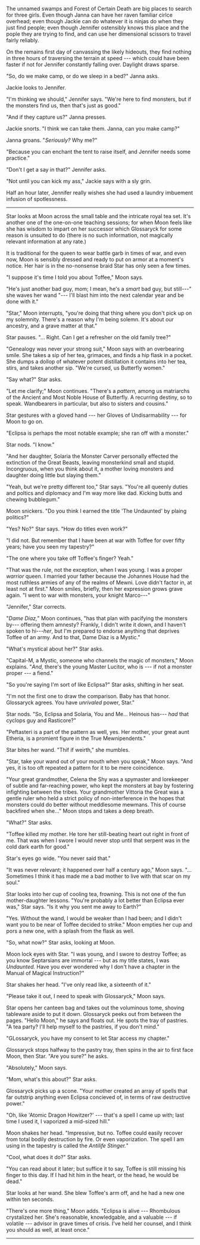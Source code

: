 The unnamed swamps and Forest of Certain Death are big places to search for three girls.
Even though Janna can have her raven familiar cirlce overhead; even though Jackie can do whatever
it is ninjas do when they just find people; even though Jennifer ostensibly knows this place and
the pople they are trying to find, and can use her dimensional scissors to travel fairly reliably.

On the remains first day of canvassing the likely hideouts, they find nothing in three hours
of traversing the terrain at speed --- which could have been faster if not for Jennifer constantly
falling over. Daylight draws sparse.

"So, do we make camp, or do we sleep in a bed?" Janna asks.

Jackie looks to Jennifer.

"I'm thinking we should," Jennifer says. "We're here to find monsters, but if the monsters
find us, then that's just as good."

"And if they capture us?" Janna presses.

Jackie snorts. "I think we can take them. Janna, can you make camp?"

Janna groans. "_Seriously?_ Why me?"

"Because you can enchant the tent to raise itself, and Jennifer needs some practice."

"Don't I get a say in that?" Jennifer asks.

"Not until you can kick my ass," Jackie says with a sly grin.

Half an hour later, Jennifer really wishes she had used a laundry imbuement
infusion of spotlessness.

----

Star looks at Moon across the small table and the intricate royal tea set. It's another one
of the one-on-one teaching sessions; for when Moon feels like she has wisdom to impart on her
successor which Glossaryck for some reason is unsuited to do (there is no such information,
not magically relevant information at any rate.)

It is traditional for the queen to wear battle garb in times of war, and even now, Moon is
sensibly dressed and ready to put on armor at a moment's notice. Her hair is in the no-nonsense
braid Star has only seen a few times.

"I suppose it's time I told you about Toffee," Moon says.

"He's just another bad guy, mom; I mean, he's a _smart_ bad guy, but still---" she waves
her wand "--- I'll blast him into the next calendar year and be done with it."

"Star," Moon interrupts, "you're doing that thing where you don't pick up
on my solemnity. There's a reason why I'm being solemn. It's about our ancestry,
and a grave matter at that."

Star pauses. "... Right. Can I get a refresher on the old family tree?"

"Genealogy was never your strong suit," Moon says with an overbearing smile. She takes
a sip of her tea, grimaces, and finds a hip flask in a pocket. She dumps a dollop of whatever
potent distillation it contains into her tea, stirs, and takes another sip.
"We're cursed, us Butterfly women."

"Say what?" Star asks.

"Let me clarify;" Moon continues. "There's a _pattern,_ among us matriarchs of the Ancient and
Most Noble House of Butterfly. A recurring destiny, so to speak. Wandbearers in particular, but
also to sisters and cousins."

Star gestures with a gloved hand --- her Gloves of Undisarmability --- for Moon to go on.

"Eclipsa is perhaps the most notable example; she ran off with a monster."

Star nods. "I know."

"And her daughter, Solaria the Monster Carver personally effected the extinction of
the Great Beasts, leaving monsterkind small and stupid. Incongruous, when you think about it,
a mother loving monsters and daughter doing little but slaying them."

"Yeah, but we're pretty different too," Star says. "You're all queenly duties and poltics
and diplomacy and I'm way more like dad. Kicking butts and chewing bubblegum."

Moon snickers. "Do you think I earned the title 'The Undaunted' by plaing politics?"

"Yes? No?" Star says. "How do titles even work?"

"I did not. But remember that I have been at war with Toffee for over fifty years; have you
seen my tapestry?"

"The one where you take off Toffee's finger? Yeah."

"That was the rule, not the exception, when I was young. I was a proper _warrior_ queen. I
married your father because the Johannes House had the most ruthless armies of any of the
realms of Mewni. Love didn't factor in, at least not at first." Moon smiles, briefly, then
her expression grows grave again. "I went to war with monsters, your knight Marco---"

"Jennifer," Star corrects.

"_Dame Diaz,_" Moon continues, "has that plan with pacifying the monsters by--- offering
them amnesty? Frankly, I didn't write it down, and I haven't spoken to hi---_her_, but
I'm prepared to endorse anything that deprives Toffee of an army. And to that, Dame Diaz
is a Mystic."

"What's mystical about her?" Star asks.

"Capital-M, a Mystic, someone who channels the magic of monsters," Moon explains. "_And,_
there's the young Master Lucitor, who is --- if not a monster proper --- a fiend."

"So you're saying I'm sort of like Eclipsa?" Star asks, shifting in her seat.

"I'm not the first one to draw the comparison. Baby has that honor. Glossaryck agrees.
You have _unrivaled_ power, Star."

Star nods. "So, Eclipsa and Solaria, You and Me... Heinous has--- _had_ that cyclops guy
and Rasticore?"

"Peftasteri is a part of the pattern as well, yes. Her mother, your great aunt Etheria,
is a promient figure in the True Mewnipendents."

Star bites her wand. "Thif if weirth," she mumbles.

"Star, take your wand out of your mouth when you speak," Moon says. "And yes, it is too oft repeated
a pattern for it to be mere coincidence.

"Your great grandmother, Celena the Shy was a
spymaster and lorekeeper of subtle and far-reaching power, who kept the monsters at bay by
fostering infighting between the tribes. Your grandmother Vittoria the Great was a gentle
ruler who held a strict policy of non-interference in the hopes that monsters could do
better without meddlesome mewmans. This of course backfired when she..." Moon stops and takes
a deep breath.

"What?" Star asks.

"Toffee killed my mother. He tore her still-beating heart out right in front of me. That was
when I swore I would never stop until that serpent was in the cold dark earth for good."

Star's eyes go wide. "You never said that."

"It was never relevant; it happened over half a century ago," Moon says. "... Sometimes I
think it has made me a bad mother to live with that scar on my soul."

Star looks into her cup of cooling tea, frowning. This is not one of the fun
mother-daughter lessons. "You're probably a lot better than Eclipsa ever was," Star says.
"Is it why you sent me away to Earth?"

"Yes. Without the wand, I would be weaker than I had been; and I didn't want you to be
near of Toffee decided to strike." Moon empties her cup and pors a new one, with a splash
from the flask as well.

"So, what now?" Star asks, looking at Moon.

Moon lock eyes with Star. "I was young, and I swore to destroy Toffee; as you know Septarsians
are immortal --- but as my title states, I was _Undaunted._ Have you ever wondered why I don't
have a chapter in the Manual of Magical Instruction?"

Star shakes her head. "I've only read like, a sixteenth of it."

"Please take it out, I need to speak with Glossaryck," Moon says.

Star opens her canteen bag and takes out the voluminous tome, shoving tableware aside to put it down.
Glossaryck peeks out from between the pages. "Hello Moon," he says and floats out.
He spots the tray of pastries. "A tea party? I'll help myself to the pastries, if you don't mind."

"GLossaryck, you have my consent to let Star access my chapter."

Glossaryck stops halfway to the pastry tray, then spins in the air to first face Moon, then Star.
"Are you sure?" he asks.

"Absolutely," Moon says.

"Mom, what's this about?" Star asks.

Glossaryck picks up a scone. "Your mother created an array of spells that far outstrip
anything even Eclipsa concieved of, in terms of raw destructive power."

"Oh, like 'Atomic Dragon Howitzer?' --- that's a spell I came up with; last time I used it,
I vaporized a mid-sized hill."

Moon shakes her head. "Impressive, but no. Toffee could easily recover from total bodily destruction
by fire. Or even vaporization. The spell I am using in the tapestry is called the _Antilife Stinger._"

"Cool, what does it do?" Star asks.

"You can read about it later; but suffice it to say, Toffee is still missing his finger to this day.
If I had hit him in the heart, or the head, he would be dead."

Star looks at her wand. She blew Toffee's arm off, and he had a new one within ten seconds.

"There's one more thing," Moon adds. "Eclipsa is alive --- Rhombulous crystalized her. She's reasonable,
knowledgable, and a valuable --- if volatile --- advisor in grave times of crisis. I've held her counsel,
and I think you should as well, at least once."

----
